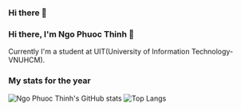 ### Hi there 👋

<!--
**thngph/thngph** is a ✨ _special_ ✨ repository because its `README.md` (this file) appears on your GitHub profile.

Here are some ideas to get you started:

- 🔭 I’m currently working on ...
- 🌱 I’m currently learning ...
- 👯 I’m looking to collaborate on ...
- 🤔 I’m looking for help with ...
- 💬 Ask me about ...
- 📫 How to reach me: ...
- 😄 Pronouns: ...
- ⚡ Fun fact: ...
-->

### Hi there, I'm Ngo Phuoc Thinh 👋
Currently I'm a student at UIT(University of Information Technology- VNUHCM).


### My stats for the year

![Ngo Phuoc Thinh's GitHub stats](https://github-readme-stats.vercel.app/api?username=thngph&show_icons=true&count_private=true)
![Top Langs](https://github-readme-stats.vercel.app/api/top-langs/?username=thngph)
